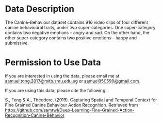 # Data Description

The Canine-Behaviour dataset contains 916 video clips of four different canine behavioural traits, under two super-categories. One super-category contains two negative emotions – angry and sad. On the other hand, the other super-category contains two positive emotions – happy and submissive. 

# Permission to Use Data

If you are interested in using the data, please email me at samuel.tong.2017@mitb.smu.edu.sg or samuel050590@gmail.com.

If you are using this data, please cite the following:

S., Tong & A., Theodore. (2019). Capturing Spatial and Temporal Context for Fine Grained Canine Behaviour Action Recognition. Retrieved
    from https://github.com/samtwl/Deep-Learning-Fine-Grained-Action-Recognition-Canine-Behavior

